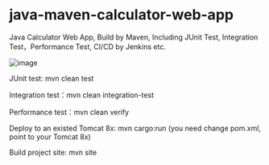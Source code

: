 # java-maven-calculator-web-app
Java Calculator Web App, Build by Maven, Including JUnit Test, Integration Test，Performance Test, CI/CD by Jenkins etc.

![image](https://github.com/maping/java-maven-calculator-web-app/raw/master/realworld-pipeline-flow.png)

JUnit test: mvn clean test

Integration test：mvn clean integration-test

Performance test：mvn clean verify

Deploy to an existed Tomcat 8x: mvn cargo:run (you need change pom.xml, point to your Tomcat 8x)

Build project site: mvn site

